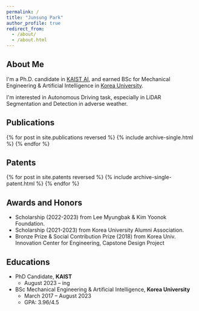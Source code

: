 ```yaml
---
permalink: /
title: "Junsung Park"
author_profile: true
redirect_from: 
  - /about/
  - /about.html
---
```


## About Me
I'm a Ph.D. candidate in [KAIST AI](https://gsai.kaist.ac.kr/), 
and earned BSc for Mechanical Engineering & Artificial Intelligence in [Korea University](https://www.korea.edu/sites/en/index.do).

I'm interested in Autonomous Driving task, especially in LiDAR Segmentation and Detection in adverse weather.


## Publications
{% for post in site.publications reversed %}
  {% include archive-single.html %}
{% endfor %}

## Patents
{% for post in site.patents reversed %}
  {% include archive-single-patent.html %}
{% endfor %}

## Awards and Honors
- Scholarship (2022-2023) from Lee Myungbak & Kim Yoonok Foundation.
- Scholarship (2021-2023) from Korea University Alumni Association.
- Bronze Prize & Social Contribution Prize (2018) from Korea Univ. Innovation Center for Engineering, Capstone Design Project

## Educations
- PhD Candidate, **KAIST**
  - August 2023 – ing
- BSc Mechanical Engineering & Artificial Intelligence, **Korea University**
  - March 2017 – August 2023
  - GPA: 3.96/4.5
